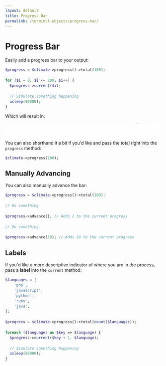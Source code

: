 ```yaml
---
layout: default
title: Progress Bar
permalink: /terminal-objects/progress-bar/
---
```


Progress Bar
==============

Easily add a progress bar to your output:

~~~php
$progress = $climate->progress()->total(100);

for ($i = 0; $i <= 100; $i++) {
  $progress->current($i);

  // Simulate something happening
  usleep(80000);
}
~~~

Which will result in:

![Progress Bar](/img/progress.gif)

You can also shorthand it a bit if you'd like and pass the total right into the `progress` method:

~~~php
$climate->progress(100);
~~~

## Manually Advancing

You can also manually advance the bar:

~~~php
$progress = $climate->progress()->total(100);

// Do something

$progress->advance(); // Adds 1 to the current progress

// Do something

$progress->advance(10); // Adds 10 to the current progress
~~~

## Labels

If you'd like a more descriptive indicator of where you are in the process, pass a **label** into the `current` method:

~~~php
$languages = [
    'php',
    'javascript',
    'python',
    'ruby',
    'java',
];

$progress = $climate->progress()->total(count($languages));

foreach ($languages as $key => $language) {
  $progress->current($key + 1, $language);

  // Simulate something happening
  usleep(80000);
}
~~~

